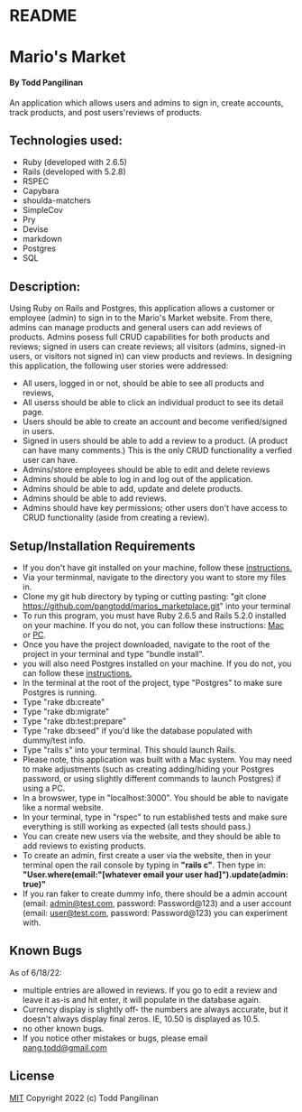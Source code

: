 # README
# Mario's Market

#### By Todd Pangilinan

An application which allows users and admins to sign in, create accounts, track products, and post users'reviews of products.

## Technologies used:

* Ruby (developed with 2.6.5)
* Rails (developed with 5.2.8)
* RSPEC
* Capybara
* shoulda-matchers
* SimpleCov
* Pry
* Devise
* markdown
* Postgres
* SQL


## Description:
Using Ruby on Rails and Postgres, this application allows a customer or employee (admin) to sign in to the Mario's Market website. From there, admins can manage products and general users can add reviews of products. Admins posess full CRUD capabilities for both products and reviews; signed in users can create reviews; all visitors (admins, signed-in users, or visitors not signed in) can view products and reviews. In designing this application, the following user stories were addressed:

* All users, logged in or not, should be able to see all products and reviews,
* All userss should be able to click an individual product to see its detail page.
* Users should be able to create an account and become verified/signed in users.
* Signed in users should be able to add a review to a product. (A product can have many comments.) This is the only CRUD functionality a verfied user can have.
* Admins/store employees should be able to edit and delete reviews 
* Admins should be able to log in and log out of the application.
* Admins should be able to add, update and delete products.
* Admins should be able to add reviews.
* Admins should have key permissions; other users don't have access to CRUD functionality (aside from creating a review).

## Setup/Installation Requirements

* If you don't have git installed on your machine, follow these [instructions.](https://www.learnhowtoprogram.com/introduction-to-programming/getting-started-with-intro-to-programming/git-and-github)
* Via your terminmal, navigate to the directory you want to store my files in.
* Clone my git hub directory by typing or cutting pasting: "git clone https://github.com/pangtodd/marios_marketplace.git" into your terminal
* To run this program, you must have Ruby 2.6.5 and Rails 5.2.0 installed on your machine. If you do not, you can follow these instructions: [Mac](https://www.learnhowtoprogram.com/ruby-and-rails-part-time/getting-started-with-ruby/installing-ruby-on-mac) or [PC](https://www.learnhowtoprogram.com/ruby-and-rails-part-time/getting-started-with-ruby/installing-ruby-on-windows).
* Once you have the project downloaded, navigate to the root of the project in your terminal and type "bundle install".
* you will also need Postgres installed on your machine. If you do not, you can follow these [instructions.](https://www.learnhowtoprogram.com/ruby-and-rails-part-time/getting-started-with-ruby/installing-postgres)
* In the terminal at the root of the project, type "Postgres" to make sure Postgres is running.
* Type "rake db:create"
* Type "rake db:migrate"
* Type "rake db:test:prepare"
* Type "rake db:seed" if you'd like the database populated with dummy/test info.
* Type "rails s" into your terminal. This should launch Rails.
* Please note, this application was built with a Mac system. You may need to make adjustments (such as creating adding/hiding your Postgres password, or using slightly different commands to launch Postgres) if using a PC.
* In a browswer, type in "localhost:3000". You should be able to navigate like a normal website.
* In your terminal, type in "rspec" to run established tests and make sure everything is still working as expected (all tests should pass.)
* You can create new users via the website, and they should be able to add reviews to existing products.
* To create an admin, first create a user via the website, then in your terminal open the rail console by typing in **"rails c"**. Then type in: 
**"User.where(email:"[whatever email your user had]").update(admin: true)"**
* If you ran faker to create dummy info, there should be a admin account (email: admin@test.com, password: Password@123) and a user account (email: user@test.com, password: Password@123) you can experiment with.

## Known Bugs

As of 6/18/22:
* multiple entries are allowed in reviews. If you go to edit a review and leave it as-is and hit enter, it will populate in the database again.
* Currency display is slightly off- the numbers are always accurate, but it doesn't always display final zeros. IE, 10.50 is displayed as 10.5. 
* no other known bugs.
* If you notice other mistakes or bugs, please email pang.todd@gmail.com

## License

[MIT](https://opensource.org/licenses/MIT)
Copyright 2022 (c) Todd Pangilinan 
